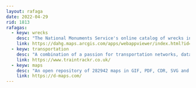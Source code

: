 ```yaml
---
layout: rafaga
date: 2022-04-29
rid: 1813
rafagas:
  - keyw: wrecks
    desc: "The National Monuments Service's online catalog of wrecks in Ireland shows 22% of the known location of the more than 18,000 shipwrecks that make up the underwater cultural heritage"
    link: https://dahg.maps.arcgis.com/apps/webappviewer/index.html?id=89e50518e5f4437abfa6284ff39fd640
  - keyw: transportation
    desc: "A combination of a passion for transportation networks, data visualization and electronics in the form of LED subway maps that are illuminated with real-time data via WiFi"
    link: https://www.traintrackr.co.uk/
  - keyw: maps
    desc: "An open repository of 282942 maps in GIF, PDF, CDR, SVG and WMF format which, although protected by copyright, are modifiable and free for any use, even commercial, under certain conditions."
    link: https://d-maps.com/
---
```

